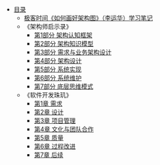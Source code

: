 * [目录](README.md)
    * [极客时间《如何画好架构图》（李运华）学习笔记](diagram_techniques/notes.md)
    * 《架构师启示录》
      * [第1部分 架构认知框架](architect_revelation/ch01.md)
      * [第2部分 架构知识模型](architect_revelation/ch02.md)
      * [第3部分 需求与业务架构设计](architect_revelation/ch03.md)
      * [第4部分 架构设计](architect_revelation/ch04.md)
      * [第5部分 系统实现](architect_revelation/ch05.md)
      * [第6部分 系统维护](architect_revelation/ch06.md)
      * [第7部分 底层思维模式](architect_revelation/ch07.md)
    * 《软件开发珠玑》
      * [第1章 需求](software_development_pearls/ch01.md)  
      * [第2章 设计](software_development_pearls/ch02.md)  
      * [第3章 项目管理](software_development_pearls/ch03.md)  
      * [第4章 文化与团队合作](software_development_pearls/ch04.md)  
      * [第5章 质量](software_development_pearls/ch05.md)  
      * [第6章 过程改进](software_development_pearls/ch06.md)  
      * [第7章 后续](software_development_pearls/ch07.md)  